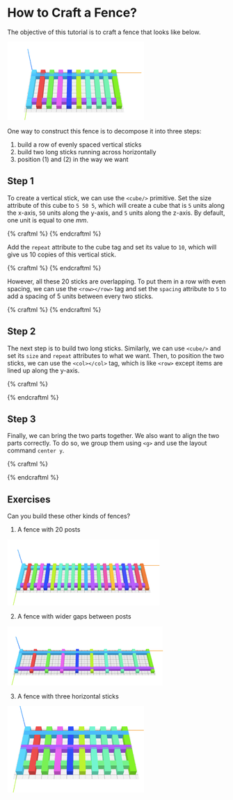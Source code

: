 # How to Craft a Fence?

The objective of this tutorial is to craft a fence that looks like below.

![objective](objective.png)

One way to construct this fence is to decompose it into three steps:
1. build a row of evenly spaced vertical sticks
2. build two long sticks running across horizontally
3. position (1) and (2) in the way we want

## Step 1

To create a vertical stick, we can use the `<cube/>` primitive. Set the size
attribute of this cube to `5 50 5`, which will create a cube that is `5` units
along the x-axis, `50` units along the y-axis, and `5` units along the z-axis.
By default, one unit is equal to one _mm_.

{% craftml %}
<cube size="5 50 5"/>
{% endcraftml %}

Add the `repeat` attribute to the cube tag and set its value to `10`, which will give
us 10 copies of this vertical stick.

{% craftml %}
<cube repeat="10" size="5 50 5"/>
{% endcraftml %}

However, all these 20 sticks are overlapping. To put them in a row with even
spacing, we can use the `<row></row>` tag and set the `spacing` attribute
to `5` to add a spacing of 5 units between every two sticks.

{% craftml %}
<row spacing="5">
  <cube repeat="10" size="5 50 5"/>
</row>
{% endcraftml %}

## Step 2

The next step is to build two long sticks. Similarly, we can use `<cube/>` and
set its `size` and `repeat` attributes to what we want. Then, to position
the two sticks, we can use the `<col></col>` tag, which is like `<row>` except
items are lined up along the y-axis.

{% craftml %}
<col spacing="30">
  <cube repeat="2" size="90 5 5"/>
</col>
{% endcraftml %}

## Step 3

Finally, we can bring the two parts together. We also want to align the
two parts correctly. To do so, we group them using `<g>` and use the
layout command `center y`.

{% craftml %}

<g l="center y">

  <!-- a row of 10 sticks -->
  <row spacing="5">
    <cube repeat="10" size="5 50 5"/>
  </row>

  <!-- a column of 2 sticks -->
  <col spacing="30">
    <cube repeat="2" size="95 5 5"/>
  </col>

</g>

{% endcraftml %}

## Exercises

Can you build these other kinds of fences?

1. A fence with 20 posts

  ![exercise](exercise1.png)

2. A fence with wider gaps between posts

  ![exercise](exercise2.png)

3. A fence with three horizontal sticks

  ![exercise](exercise3.png)

